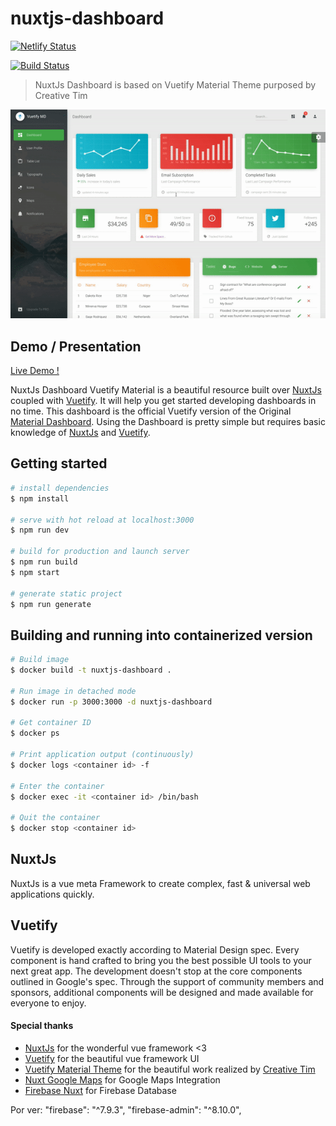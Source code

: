# nuxtjs-dashboard

[![Netlify Status](https://api.netlify.com/api/v1/badges/4b497b89-1fff-40a5-8cfe-8ad068a737c4/deploy-status)](https://app.netlify.com/sites/koattendance/deploys)

[![Build Status][build-status]][build-url]

[build-status]:https://travis-ci.org/gmahota/Agnus_RH.svg?branch=master
[build-url]:https://travis-ci.org/gmahota/Agnus_RH

> NuxtJs Dashboard is based on Vuetify Material Theme purposed by Creative Tim

![Product Gif](./static/vuetify-material-dashboard.gif)

## Demo / Presentation
[Live Demo !](https://nuxtjs-dashboard.herokuapp.com/)

NuxtJs Dashboard Vuetify Material is a beautiful resource built over [NuxtJs](https://nuxtjs.org/) coupled with [Vuetify](https://vuetifyjs.com/en/). It will help you get started developing dashboards in no time. 
This dashboard is the official Vuetify version of the Original [Material Dashboard](https://www.creative-tim.com/product/material-dashboard). Using the Dashboard is pretty simple but requires basic knowledge of [NuxtJs](https://nuxtjs.org/) and [Vuetify](https://vuetifyjs.com/en/).

## Getting started

``` bash
# install dependencies
$ npm install

# serve with hot reload at localhost:3000
$ npm run dev

# build for production and launch server
$ npm run build
$ npm start

# generate static project
$ npm run generate
```

## Building and running into containerized version

``` bash
# Build image
$ docker build -t nuxtjs-dashboard .

# Run image in detached mode
$ docker run -p 3000:3000 -d nuxtjs-dashboard

# Get container ID
$ docker ps

# Print application output (continuously)
$ docker logs <container id> -f

# Enter the container
$ docker exec -it <container id> /bin/bash

# Quit the container
$ docker stop <container id>
```


## NuxtJs
NuxtJs is a vue meta Framework to create complex, fast & universal web applications quickly.

## Vuetify
Vuetify is developed exactly according to Material Design spec. Every component is hand crafted to bring you the best possible UI tools to your next great app. The development doesn't stop at the core components outlined in Google's spec. Through the support of community members and sponsors, additional components will be designed and made available for everyone to enjoy.

#### Special thanks
- [NuxtJs](https://nuxtjs.org/) for the wonderful vue framework <3
- [Vuetify](https://vuetifyjs.com/en/) for the beautiful vue framework UI
- [Vuetify Material Theme](https://www.creative-tim.com/product/vuetify-material-dashboard?ref=vuetifyjs.com) for the beautiful work realized by [Creative Tim](https://www.creative-tim.com/)
- [Nuxt Google Maps](https://github.com/xkjyeah/vue-google-maps#readme) for Google Maps Integration
- [Firebase Nuxt](https://github.com/nuxt-community/firebase-module) for Firebase Database

Por ver: 
"firebase": "^7.9.3",
"firebase-admin": "^8.10.0",

